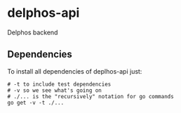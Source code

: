 # delphos-api

Delphos backend

## Dependencies

To install all dependencies of deplhos-api just:

```
# -t to include test dependencies
# -v so we see what's going on
# ./... is the "recursively" notation for go commands
go get -v -t ./...
```
